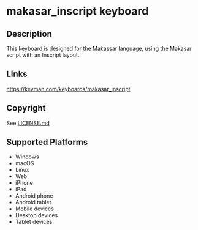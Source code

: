 makasar_inscript keyboard
==============

Description
-----------
This keyboard is designed for the Makassar language, using the Makasar script with an Inscript layout.

Links
-----
https://keyman.com/keyboards/makasar_inscript

Copyright
---------
See [LICENSE.md](LICENSE.md)

Supported Platforms
-------------------
 * Windows
 * macOS
 * Linux
 * Web
 * iPhone
 * iPad
 * Android phone
 * Android tablet
 * Mobile devices
 * Desktop devices
 * Tablet devices

